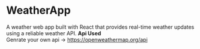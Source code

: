 # WeatherApp
A weather web app built with React that provides real-time weather updates using a reliable weather API.
**Api Used** <br />
Genrate your own api -> https://openweathermap.org/api
